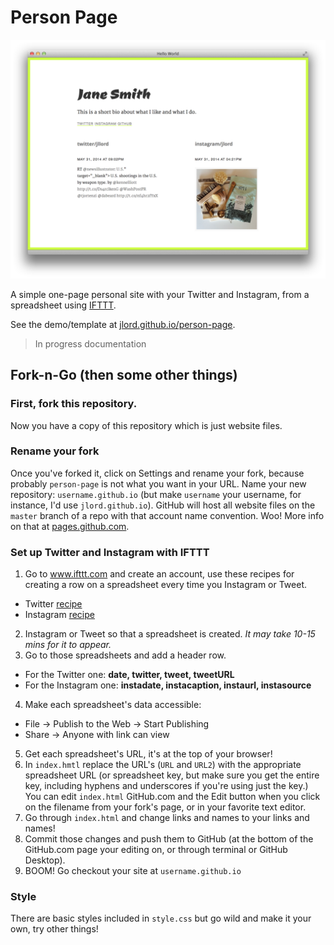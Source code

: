 # Person Page

![screenshot](screenshot.png)

A simple one-page personal site with your Twitter and Instagram, from a spreadsheet using [IFTTT](http://www.ifttt.com).

See the demo/template at [jlord.github.io/person-page](http://jlord.github.io/person-page).

> In progress documentation

## Fork-n-Go (then some other things)

### First, fork this repository.

Now you have a copy of this repository which is just website files.

### Rename your fork

Once you've forked it, click on Settings and rename your fork, because probably `person-page` is not what you want in your URL. Name your new repository: `username.github.io` (but make `username` your username, for instance, I'd use `jlord.github.io`). GitHub will host all website files on the `master` branch of a repo with that account name convention. Woo! More info on that at [pages.github.com](http://www.pages.github.com).

### Set up Twitter and Instagram with IFTTT

1. Go to www.ifttt.com and create an account, use these recipes for creating a row on a spreadsheet every time you Instagram or Tweet.
 - Twitter [recipe](https://ifttt.com/recipes/178972-all-your-tweets-in-a-google-spreadsheet)
 - Instagram [recipe](https://ifttt.com/recipes/178973-copy-any-instagram-picture-i-take-to-google-drive)
2. Instagram or Tweet so that a spreadsheet is created. _It may take 10-15 mins for it to appear._
3. Go to those spreadsheets and add a header row.
 - For the Twitter one: **date, twitter, tweet, tweetURL**
 - For the Instagram one: **instadate, instacaption, instaurl, instasource**
4. Make each spreadsheet's data accessible:
 - File -> Publish to the Web -> Start Publishing
 - Share -> Anyone with link can view
5. Get each spreadsheet's URL, it's at the top of your browser!
6. In `index.hmtl` replace the URL's (`URL` and `URL2`) with the appropriate spreadsheet URL (or spreadsheet key, but make sure you get the entire key, including hyphens and underscores if you're using just the key.) You can edit `index.html` GitHub.com and the Edit button when you click on the filename from your fork's page, or in your favorite text editor.
7. Go through `index.html` and change links and names to your links and names!
7. Commit those changes and push them to GitHub (at the bottom of the GitHub.com page your editing on, or through terminal or GitHub Desktop).
8. BOOM! Go checkout your site at `username.github.io`


### Style

There are basic styles included in `style.css` but go wild and make it your own, try other things!
